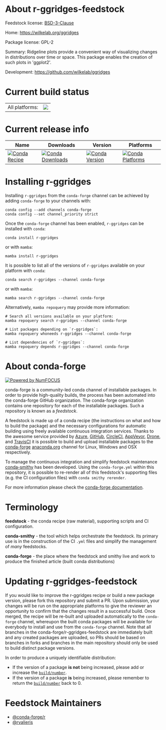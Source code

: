 About r-ggridges-feedstock
==========================

Feedstock license: [BSD-3-Clause](https://github.com/conda-forge/r-ggridges-feedstock/blob/main/LICENSE.txt)

Home: https://wilkelab.org/ggridges

Package license: GPL-2

Summary: Ridgeline plots provide a convenient way of visualizing changes in distributions over time or space. This package enables the creation of such plots in 'ggplot2'.

Development: https://github.com/wilkelab/ggridges

Current build status
====================


<table><tr><td>All platforms:</td>
    <td>
      <a href="https://dev.azure.com/conda-forge/feedstock-builds/_build/latest?definitionId=1188&branchName=main">
        <img src="https://dev.azure.com/conda-forge/feedstock-builds/_apis/build/status/r-ggridges-feedstock?branchName=main">
      </a>
    </td>
  </tr>
</table>

Current release info
====================

| Name | Downloads | Version | Platforms |
| --- | --- | --- | --- |
| [![Conda Recipe](https://img.shields.io/badge/recipe-r--ggridges-green.svg)](https://anaconda.org/conda-forge/r-ggridges) | [![Conda Downloads](https://img.shields.io/conda/dn/conda-forge/r-ggridges.svg)](https://anaconda.org/conda-forge/r-ggridges) | [![Conda Version](https://img.shields.io/conda/vn/conda-forge/r-ggridges.svg)](https://anaconda.org/conda-forge/r-ggridges) | [![Conda Platforms](https://img.shields.io/conda/pn/conda-forge/r-ggridges.svg)](https://anaconda.org/conda-forge/r-ggridges) |

Installing r-ggridges
=====================

Installing `r-ggridges` from the `conda-forge` channel can be achieved by adding `conda-forge` to your channels with:

```
conda config --add channels conda-forge
conda config --set channel_priority strict
```

Once the `conda-forge` channel has been enabled, `r-ggridges` can be installed with `conda`:

```
conda install r-ggridges
```

or with `mamba`:

```
mamba install r-ggridges
```

It is possible to list all of the versions of `r-ggridges` available on your platform with `conda`:

```
conda search r-ggridges --channel conda-forge
```

or with `mamba`:

```
mamba search r-ggridges --channel conda-forge
```

Alternatively, `mamba repoquery` may provide more information:

```
# Search all versions available on your platform:
mamba repoquery search r-ggridges --channel conda-forge

# List packages depending on `r-ggridges`:
mamba repoquery whoneeds r-ggridges --channel conda-forge

# List dependencies of `r-ggridges`:
mamba repoquery depends r-ggridges --channel conda-forge
```


About conda-forge
=================

[![Powered by
NumFOCUS](https://img.shields.io/badge/powered%20by-NumFOCUS-orange.svg?style=flat&colorA=E1523D&colorB=007D8A)](https://numfocus.org)

conda-forge is a community-led conda channel of installable packages.
In order to provide high-quality builds, the process has been automated into the
conda-forge GitHub organization. The conda-forge organization contains one repository
for each of the installable packages. Such a repository is known as a *feedstock*.

A feedstock is made up of a conda recipe (the instructions on what and how to build
the package) and the necessary configurations for automatic building using freely
available continuous integration services. Thanks to the awesome service provided by
[Azure](https://azure.microsoft.com/en-us/services/devops/), [GitHub](https://github.com/),
[CircleCI](https://circleci.com/), [AppVeyor](https://www.appveyor.com/),
[Drone](https://cloud.drone.io/welcome), and [TravisCI](https://travis-ci.com/)
it is possible to build and upload installable packages to the
[conda-forge](https://anaconda.org/conda-forge) [anaconda.org](https://anaconda.org/)
channel for Linux, Windows and OSX respectively.

To manage the continuous integration and simplify feedstock maintenance
[conda-smithy](https://github.com/conda-forge/conda-smithy) has been developed.
Using the ``conda-forge.yml`` within this repository, it is possible to re-render all of
this feedstock's supporting files (e.g. the CI configuration files) with ``conda smithy rerender``.

For more information please check the [conda-forge documentation](https://conda-forge.org/docs/).

Terminology
===========

**feedstock** - the conda recipe (raw material), supporting scripts and CI configuration.

**conda-smithy** - the tool which helps orchestrate the feedstock.
                   Its primary use is in the construction of the CI ``.yml`` files
                   and simplify the management of *many* feedstocks.

**conda-forge** - the place where the feedstock and smithy live and work to
                  produce the finished article (built conda distributions)


Updating r-ggridges-feedstock
=============================

If you would like to improve the r-ggridges recipe or build a new
package version, please fork this repository and submit a PR. Upon submission,
your changes will be run on the appropriate platforms to give the reviewer an
opportunity to confirm that the changes result in a successful build. Once
merged, the recipe will be re-built and uploaded automatically to the
`conda-forge` channel, whereupon the built conda packages will be available for
everybody to install and use from the `conda-forge` channel.
Note that all branches in the conda-forge/r-ggridges-feedstock are
immediately built and any created packages are uploaded, so PRs should be based
on branches in forks and branches in the main repository should only be used to
build distinct package versions.

In order to produce a uniquely identifiable distribution:
 * If the version of a package **is not** being increased, please add or increase
   the [``build/number``](https://docs.conda.io/projects/conda-build/en/latest/resources/define-metadata.html#build-number-and-string).
 * If the version of a package **is** being increased, please remember to return
   the [``build/number``](https://docs.conda.io/projects/conda-build/en/latest/resources/define-metadata.html#build-number-and-string)
   back to 0.

Feedstock Maintainers
=====================

* [@conda-forge/r](https://github.com/orgs/conda-forge/teams/r/)
* [@rvalieris](https://github.com/rvalieris/)

